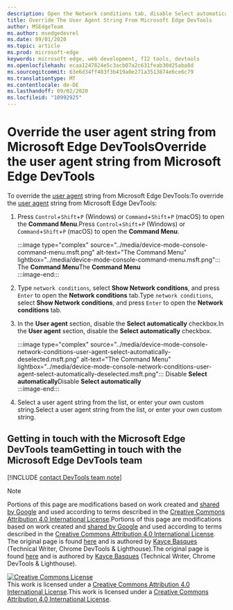 ```yaml
---
description: Open the Network conditions tab, disable Select automatically, and choose from the list or enter a custom string.
title: Override The User Agent String From Microsoft Edge DevTools
author: MSEdgeTeam
ms.author: msedgedevrel
ms.date: 09/01/2020
ms.topic: article
ms.prod: microsoft-edge
keywords: microsoft edge, web development, f12 tools, devtools
ms.openlocfilehash: ecaa1247824e5c3acb07a2c631feab30d25aba8d
ms.sourcegitcommit: 63e6d34ff483f3b419a0e271a3513874e6ce6c79
ms.translationtype: MT
ms.contentlocale: de-DE
ms.lasthandoff: 09/02/2020
ms.locfileid: "10992925"
---
```

<!-- Copyright Kayce Basques 

   Licensed under the Apache License, Version 2.0 (the "License");
   you may not use this file except in compliance with the License.
   You may obtain a copy of the License at

       https://www.apache.org/licenses/LICENSE-2.0

   Unless required by applicable law or agreed to in writing, software
   distributed under the License is distributed on an "AS IS" BASIS,
   WITHOUT WARRANTIES OR CONDITIONS OF ANY KIND, either express or implied.
   See the License for the specific language governing permissions and
   limitations under the License.  -->

# <span data-ttu-id="59a60-104">Override the user agent string from Microsoft Edge DevTools</span><span class="sxs-lookup"><span data-stu-id="59a60-104">Override the user agent string from Microsoft Edge DevTools</span></span>  

<span data-ttu-id="59a60-105">To override the [user agent][MDNUserAgent] string from Microsoft Edge DevTools:</span><span class="sxs-lookup"><span data-stu-id="59a60-105">To override the [user agent][MDNUserAgent] string from Microsoft Edge DevTools:</span></span>  

1.  <span data-ttu-id="59a60-106">Press `Control`+`Shift`+`P` \(Windows\) or `Command`+`Shift`+`P` \(macOS\) to open the **Command Menu**.</span><span class="sxs-lookup"><span data-stu-id="59a60-106">Press `Control`+`Shift`+`P` \(Windows\) or `Command`+`Shift`+`P` \(macOS\) to open the **Command Menu**.</span></span>  
    
    :::image type="complex" source="../media/device-mode-console-command-menu.msft.png" alt-text="The Command Menu" lightbox="../media/device-mode-console-command-menu.msft.png":::
       <span data-ttu-id="59a60-108">The **Command Menu**</span><span class="sxs-lookup"><span data-stu-id="59a60-108">The **Command Menu**</span></span>  
    :::image-end:::  
    
1.  <span data-ttu-id="59a60-109">Type `network conditions`, select **Show Network conditions**, and press `Enter` to open the **Network conditions** tab.</span><span class="sxs-lookup"><span data-stu-id="59a60-109">Type `network conditions`, select **Show Network conditions**, and press `Enter` to open the **Network conditions** tab.</span></span>  
1.  <span data-ttu-id="59a60-110">In the **User agent** section, disable the **Select automatically** checkbox.</span><span class="sxs-lookup"><span data-stu-id="59a60-110">In the **User agent** section, disable the **Select automatically** checkbox.</span></span>  
    
    :::image type="complex" source="../media/device-mode-console-network-conditions-user-agent-select-automatically-deselected.msft.png" alt-text="The Command Menu" lightbox="../media/device-mode-console-network-conditions-user-agent-select-automatically-deselected.msft.png":::
       <span data-ttu-id="59a60-112">Disable **Select automatically**</span><span class="sxs-lookup"><span data-stu-id="59a60-112">Disable **Select automatically**</span></span>  
    :::image-end:::  
    
1.  <span data-ttu-id="59a60-113">Select a user agent string from the list, or enter your own custom string.</span><span class="sxs-lookup"><span data-stu-id="59a60-113">Select a user agent string from the list, or enter your own custom string.</span></span>  

## <span data-ttu-id="59a60-114">Getting in touch with the Microsoft Edge DevTools team</span><span class="sxs-lookup"><span data-stu-id="59a60-114">Getting in touch with the Microsoft Edge DevTools team</span></span>  

[!INCLUDE [contact DevTools team note](../includes/contact-devtools-team-note.md)]  

<!-- links -->  

[MDNUserAgent]: https://developer.mozilla.org/docs/Glossary/User_agent "User agent | MDN"  

> [!NOTE]
> <span data-ttu-id="59a60-116">Portions of this page are modifications based on work created and [shared by Google][GoogleSitePolicies] and used according to terms described in the [Creative Commons Attribution 4.0 International License][CCA4IL].</span><span class="sxs-lookup"><span data-stu-id="59a60-116">Portions of this page are modifications based on work created and [shared by Google][GoogleSitePolicies] and used according to terms described in the [Creative Commons Attribution 4.0 International License][CCA4IL].</span></span>  
> <span data-ttu-id="59a60-117">The original page is found [here](https://developers.google.com/web/tools/chrome-devtools/device-mode/override-user-agent) and is authored by [Kayce Basques][KayceBasques] \(Technical Writer, Chrome DevTools \& Lighthouse\).</span><span class="sxs-lookup"><span data-stu-id="59a60-117">The original page is found [here](https://developers.google.com/web/tools/chrome-devtools/device-mode/override-user-agent) and is authored by [Kayce Basques][KayceBasques] \(Technical Writer, Chrome DevTools \& Lighthouse\).</span></span>  

[![Creative Commons License][CCby4Image]][CCA4IL]  
<span data-ttu-id="59a60-119">This work is licensed under a [Creative Commons Attribution 4.0 International License][CCA4IL].</span><span class="sxs-lookup"><span data-stu-id="59a60-119">This work is licensed under a [Creative Commons Attribution 4.0 International License][CCA4IL].</span></span>  

[CCA4IL]: https://creativecommons.org/licenses/by/4.0  
[CCby4Image]: https://i.creativecommons.org/l/by/4.0/88x31.png  
[GoogleSitePolicies]: https://developers.google.com/terms/site-policies  
[KayceBasques]: https://developers.google.com/web/resources/contributors/kaycebasques  
